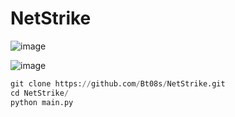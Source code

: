 # NetStrike

![image](https://github.com/Bt08s/NetStrike/assets/68190921/165a3595-b717-43f3-b708-74cd2bacca7f)

![image](https://github.com/Bt08s/NetStrike/assets/68190921/7f0719af-0db9-4a87-860d-0523525f5ae2)

```py
git clone https://github.com/Bt08s/NetStrike.git
cd NetStrike/
python main.py
```
